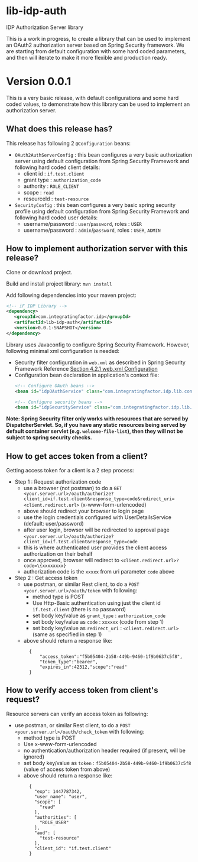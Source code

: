 # lib-idp-auth
IDP Authorization Server library  

This is a work in progress, to create a library that can be used to implement an OAuth2 authorization server based on Spring Security framework. We are starting from default configuration with some hard coded parameters, and then will iterate to make it more flexible and production ready.

# Version 0.0.1
This is a very basic release, with default configurations and some hard coded values, to demonstrate how this library can be used to implement an authorization server.

## What does this release has?
This release has following 2 `@Configuration` beans:
* `OAuth2AuthServerConfig` : this bean configures a very basic authorization server using default configuration from Spring Security Framework and following hard coded client details:
  * client id : `if.test.client`
  * grant type : `authorization_code`
  * authority : `ROLE_CLIENT`
  * scope : `read`
  * resourceId : `test-resource`
* `SecurityConfig` : this bean configures a very basic spring security profile using default configuration from Spring Security Framework and following hard coded user details:
  * username/password : `user`/`password`, roles : `USER`
  * username/password : `admin`/`password`, roles : `USER`, `ADMIN`

## How to implement authorization server with this release?
Clone or download project.  

Build and install project library: `mvn install`  

Add following dependencies into your maven project:
```XML
<!-- iF IDP Library -->
<dependency>
   <groupId>com.integratingfactor.idp</groupId>
   <artifactId>lib-idp-auth</artifactId>
   <version>0.0.1-SNAPSHOT</version>
</dependency>
```

Library uses Javaconfig to configure Spring Security Framework. However, following minimal xml configuration is needed:
* Security filter configuration in `web.xml` as described in Spring Security Framework Reference [Section 4.2.1 web.xml Configuration](http://docs.spring.io/spring-security/site/docs/4.0.3.RELEASE/reference/htmlsingle/#ns-web-xml)
* Configuration bean declaration in application's context file:  
  ```XML
  <!-- Configure OAuth beans -->  
  <bean id="idpOAuthService" class="com.integratingfactor.idp.lib.config.OAuth2AuthServerConfig"/>  

  <!-- Configure security beans -->  
  <bean id="idpSecurityService" class="com.integratingfactor.idp.lib.config.SecurityConfig"/>
  ```

**Note: Spring Security filter only works with resources that are served by DispatcherServlet. So, if you have any static resources being served by default container servlet (e.g. `welcome-file-list`), then they will not be subject to spring security checks.**

## How to get acces token from a client?
Getting access token for a client is a 2 step process:
* Step 1 : Request authorization code
  * use a browser (not postman) to do a `GET <your.server.url>/oauth/authorize?client_id=if.test.client&response_type=code&redirect_uri=<client.redirect.url>` (x-www-form-urlencoded)
  * above should redirect your browser to login page
  * use the login credentials configured with UserDetailsService (default: user/password)
  * after user login, browser will be redirected to approval page `<your.server.url>/oauth/authorize?client_id=if.test.client&response_type=code`
  * this is where authenticated user provides the client access authorization on their behalf
  * once approved, browser will redirect to `<client.redirect.url>?code=\{xxxxxxxx}`
  * authorization code is the `xxxxx` from uri parameter `code` above
* Step 2 : Get access token
  * use postman, or similar Rest client, to do a `POST <your.server.url>/oauth/token` with following:
    * method type is POST
    * Use Http-Basic authentication using just the client id `if.test.client` (there is no password)
    * set body key/value as `grant_type` : `authorization_code`
    * set body key/value as `code` : `xxxxxx` (code from step 1)
    * set body key/value as `redirect_uri` : `<client.redirect.url>` (same as specified in step 1)
  * above should return a response like:  
    ```
      {  
          "access_token":"f5b05404-2b58-449b-9460-1f9b0637c5f8",  
          "token_type":"bearer",  
          "expires_in":42312,"scope":"read"  
      }
    ```

## How to verify access token from client's request?
Resource servers can verify an access token as following:
* use postman, or similar Rest client, to do a `POST <your.server.url>/oauth/check_token` with following:
    * method type is POST
    * Use x-www-form-urlencoded
    * no authentication/authorization header required (if present, will be ignored)
    * set body key/value as `token` : `f5b05404-2b58-449b-9460-1f9b0637c5f8` (value of access token from above)
  * above should return a response like:  
    ```
      {
        "exp": 1447787342,
        "user_name": "user",
        "scope": [
          "read"
        ],
        "authorities": [
          "ROLE_USER"
        ],
        "aud": [
          "test-resource"
        ],
        "client_id": "if.test.client"
      }
    ```
